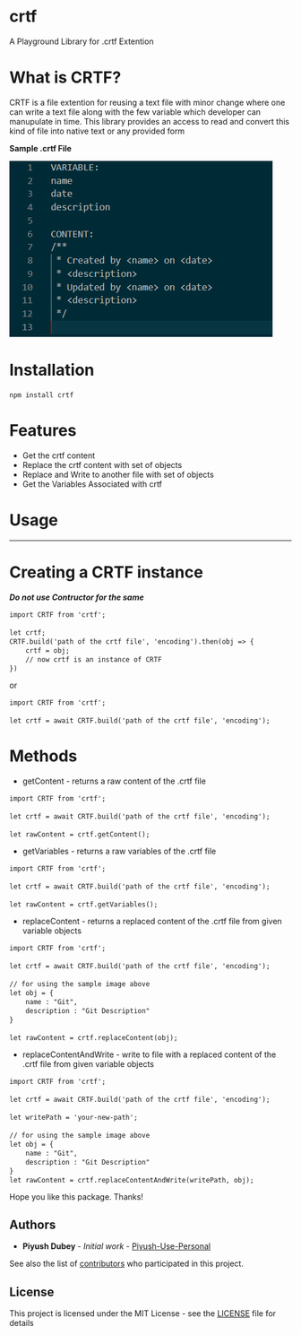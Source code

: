 # crtf
A Playground Library for .crtf Extention

# What is CRTF?
CRTF is a file extention for reusing a text file with minor change where one can write a text file along with the few variable which developer can manupulate in time. This library provides an access to read and convert this kind of file into native text or any provided form

**Sample .crtf File**

![Alt text](/static/img/crtfSampleImage.PNG?raw=true "File which has 2 section one is Variable and another is Content")

# Installation
```
npm install crtf
```

# Features
* Get the crtf content
* Replace the crtf content with set of objects
* Replace and Write to another file with set of objects
* Get the Variables Associated with crtf

# Usage
---
# Creating a CRTF instance
***Do not use Contructor for the same***
```
import CRTF from 'crtf';

let crtf;
CRTF.build('path of the crtf file', 'encoding').then(obj => {
    crtf = obj;
    // now crtf is an instance of CRTF
})
```

or

```
import CRTF from 'crtf';

let crtf = await CRTF.build('path of the crtf file', 'encoding');
```

# Methods
* getContent - returns a raw content of the .crtf file

```
import CRTF from 'crtf';

let crtf = await CRTF.build('path of the crtf file', 'encoding');

let rawContent = crtf.getContent();

```

* getVariables - returns a raw variables of the .crtf file

```
import CRTF from 'crtf';

let crtf = await CRTF.build('path of the crtf file', 'encoding');

let rawContent = crtf.getVariables();

```

* replaceContent - returns a replaced content of the .crtf file from given variable objects

```
import CRTF from 'crtf';

let crtf = await CRTF.build('path of the crtf file', 'encoding');

// for using the sample image above
let obj = {
    name : "Git",
    description : "Git Description"
}

let rawContent = crtf.replaceContent(obj);

```

* replaceContentAndWrite - write to file with a replaced content of the .crtf file from given variable objects
```
import CRTF from 'crtf';

let crtf = await CRTF.build('path of the crtf file', 'encoding');

let writePath = 'your-new-path';

// for using the sample image above
let obj = {
    name : "Git",
    description : "Git Description"
}
let rawContent = crtf.replaceContentAndWrite(writePath, obj);

```

Hope you like this package. Thanks!
## Authors

* **Piyush Dubey** - *Initial work* - [Piyush-Use-Personal](https://github.com/Piyush-Use-Personal/)

See also the list of [contributors](https://github.com/Piyush-Use-Personal/crtf/graphs/contributors) who participated in this project.

## License

This project is licensed under the MIT License - see the [LICENSE](LICENSE) file for details
